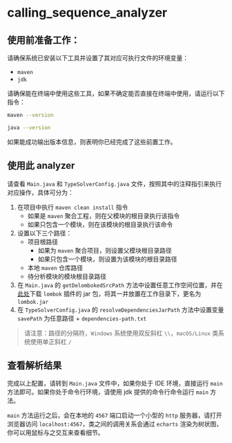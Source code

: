 # calling_sequence_analyzer
## 使用前准备工作：
请确保系统已安装以下工具并设置了其对应可执行文件的环境变量：
- `maven`
- `jdk`

请确保能在终端中使用这些工具，如果不确定能否直接在终端中使用，请运行以下指令：
```bash
maven --version

java --version
```
如果能成功输出版本信息，则表明你已经完成了这些前置工作。

## 使用此 analyzer
请查看 `Main.java` 和 `TypeSolverConfig.java` 文件，按照其中的注释指引来执行对应操作，具体可分为：
1. 在项目中执行 `maven clean install` 指令
   - 如果是 `maven` 聚合工程，则在父模块的根目录执行该指令
   - 如果只包含一个模块，则在该模块的根目录执行该命令
2. 设置以下三个路径：
   - 项目根路径
     - 如果为 `maven` 聚合项目，则设置父模块根目录路径
     - 如果只包含一个模块，则设置为该模块的根目录路径
   - 本地 `maven` 仓库路径
   - 待分析模块的模块根目录路径
3. 在 `Main.java` 的 `getDelombokedSrcPath` 方法中设置任意工作空间位置，并在[此处](https://projectlombok.org/download)下载 `lombok` 插件的 jar 包，将其一并放置在工作目录下，更名为 `lombok.jar`
4. 在 `TypeSolverConfig.java` 的 `resolveDependenciesJarPath` 方法中设置变量 `savePath` 为任意路径 + `dependencies-path.txt`
> 请注意：路径的分隔符，`Windows` 系统使用双反斜杠 `\\`，`macOS/Linux` 类系统使用单正斜杠 `/`

## 查看解析结果
完成以上配置，请转到 `Main.java` 文件中，如果你处于 IDE 环境，直接运行 `main` 方法即可。如果你处于命令行环境，请使用 jdk 提供的命令行命令运行 `main` 方法。

`main` 方法运行之后，会在本地的 `4567` 端口启动一个小型的 `http` 服务器，请打开浏览器访问 `localhost:4567`，类之间的调用关系会通过 `echarts` 渲染为树状图，你可以用鼠标与之交互来查看细节。
